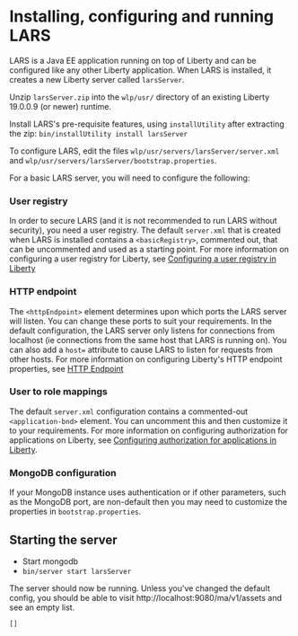 # Installing, configuring and running LARS
LARS is a Java EE application running on top of Liberty and can be
configured like any other Liberty application. When LARS is installed,
it creates a new Liberty server called `larsServer`.

Unzip `larsServer.zip` into the `wlp/usr/` directory of an existing Liberty 19.0.0.9 (or newer) runtime.

Install LARS's pre-requisite features, using
`installUtility` after extracting the zip:
`bin/installUtility install larsServer`

To configure LARS, edit the files `wlp/usr/servers/larsServer/server.xml` and `wlp/usr/servers/larsServer/bootstrap.properties`.

For a basic LARS server, you will need to configure the following:

### User registry

In order to secure LARS (and it is not recommended to run LARS without
security), you need a user registry. The default `server.xml` that is
created when LARS is installed contains a `<basicRegistry>`, commented
out, that can be uncommented and used as a starting point. For more
information on configuring a user registry for Liberty, see [Configuring a user registry in Liberty](https://www.ibm.com/support/knowledgecenter/SSEQTP_liberty/com.ibm.websphere.wlp.doc/ae/twlp_sec_registries.html)

### HTTP endpoint

The `<httpEndpoint>` element determines upon which ports the LARS
server will listen. You can change these ports to suit your
requirements. In the default configuration, the LARS server only
listens for connections from localhost (ie connections from the same
host that LARS is running on). You can also add a `host=` attribute to
cause LARS to listen for requests from other hosts. For more
information on configuring Liberty's HTTP endpoint properties, see
[HTTP Endpoint](https://www.ibm.com/support/knowledgecenter/SSEQTP_liberty/com.ibm.websphere.liberty.autogen.base.doc/ae/rwlp_config_httpEndpoint.html)

### User to role mappings

The default `server.xml` configuration contains a commented-out
`<application-bnd>` element. You can uncomment this and then customize
it to your requirements. For more information on configuring
authorization for applications on Liberty, see [Configuring authorization for applications in Liberty](https://www.ibm.com/support/knowledgecenter/SSEQTP_liberty/com.ibm.websphere.wlp.doc/ae/twlp_sec_rolebased.html).

### MongoDB configuration

If your MongoDB instance uses authentication or if other parameters, such as the MongoDB port, 
are non-default then you may need to customize the properties in `bootstrap.properties`.

## Starting the server

* Start mongodb
* `bin/server start larsServer`

The server should now be running. Unless you've changed the default
config, you should be able to visit http://localhost:9080/ma/v1/assets
and see an empty list.

    []
